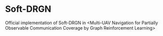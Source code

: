# Soft-DRGN
Official implementation of Soft-DRGN in &lt;Multi-UAV Navigation for Partially Observable Communication Coverage by Graph Reinforcement Learning>
